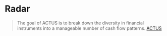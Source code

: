 # Radar


> The goal of ACTUS is to break down the diversity in financial instruments into a manageable number of cash flow patterns.
[ACTUS](https://www.actusfrf.org)
